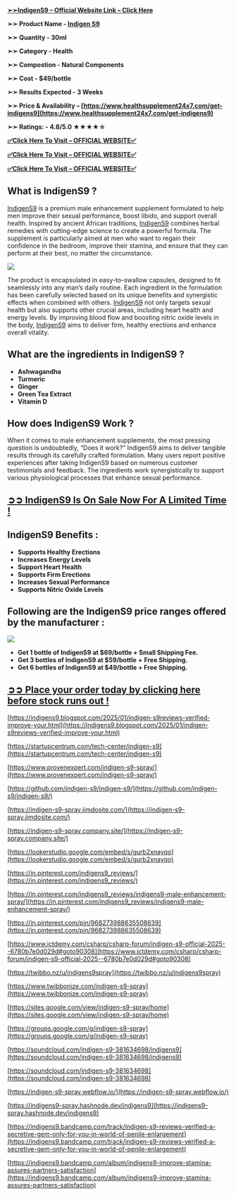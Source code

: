 **[➢➢IndigenS9 – Official Website Link – Click Here](https://www.healthsupplement24x7.com/get-indigens9)**

**➢➢ Product Name - [Indigen S9](https://www.healthsupplement24x7.com/get-indigens9)**

**➢➢ Quantity - 30ml**

**➢➢ Category - Health**

**➢➢ Compostion - Natural Components**

**➢➢ Cost - $49/bottle**

**➢➢ Results Expected - 3 Weeks**

**➢➢ Price & Availability – [https://www.healthsupplement24x7.com/get-indigens9](https://www.healthsupplement24x7.com/get-indigens9)**

**➢➢ Ratings: - 4.8/5.0 ★★★★☆**

**[✅Click Here To Visit – OFFICIAL WEBSITE✅](https://www.healthsupplement24x7.com/get-indigens9)**

**[✅Click Here To Visit – OFFICIAL WEBSITE✅](https://www.healthsupplement24x7.com/get-indigens9)**

**[✅Click Here To Visit – OFFICIAL WEBSITE✅](https://www.healthsupplement24x7.com/get-indigens9)**

## **What is IndigenS9 ?**

[IndigenS9](https://in.pinterest.com/indigens9_reviews/) is a premium male enhancement supplement formulated to help men improve their sexual performance, boost libido, and support overall health. Inspired by ancient African traditions, [IndigenS9](https://in.pinterest.com/indigens9_reviews/indigens9-male-enhancement-spray/) combines herbal remedies with cutting-edge science to create a powerful formula. The supplement is particularly aimed at men who want to regain their confidence in the bedroom, improve their stamina, and ensure that they can perform at their best, no matter the circumstance.

[![](<https://blogger.googleusercontent.com/img/b/R29vZ2xl/AVvXsEjPit4Rx1bcTpC7C2FJfRyzqeBkNSKgJDE1JP-A5Z6HKzAeC0CNPdkRvlvj6pkAHr3gj0xinQ6fTYMHxeKeR1t-CGJLnuFXjFDxmveRgAN8RACqCSJqX8ZVEUJ3p9lVI269Let9DMH0-sI4ZnPHsyyDvcN98IeG99C9w_diAzzfZ4soigJKgEbkS4lbQgB7/w640-h408/Untitled%20(3).png>)](<https://blogger.googleusercontent.com/img/b/R29vZ2xl/AVvXsEjPit4Rx1bcTpC7C2FJfRyzqeBkNSKgJDE1JP-A5Z6HKzAeC0CNPdkRvlvj6pkAHr3gj0xinQ6fTYMHxeKeR1t-CGJLnuFXjFDxmveRgAN8RACqCSJqX8ZVEUJ3p9lVI269Let9DMH0-sI4ZnPHsyyDvcN98IeG99C9w_diAzzfZ4soigJKgEbkS4lbQgB7/s1000/Untitled%20(3).png>)

The product is encapsulated in easy-to-swallow capsules, designed to fit seamlessly into any man’s daily routine. Each ingredient in the formulation has been carefully selected based on its unique benefits and synergistic effects when combined with others. [IndigenS9](https://in.pinterest.com/pin/968273988635508639) not only targets sexual health but also supports other crucial areas, including heart health and energy levels. By improving blood flow and boosting nitric oxide levels in the body, [IndigenS9](https://www.ictdemy.com/csharp/csharp-forum/indigen-s9-official-2025--6780b7e0d029d#goto90308) aims to deliver firm, healthy erections and enhance overall vitality.

## **What are the ingredients in IndigenS9 ?**

- **Ashwagandha**
- **Turmeric**
- **Ginger**
- **Green Tea Extract**
- **Vitamin D**

## **How does IndigenS9 Work ?**

When it comes to male enhancement supplements, the most pressing question is undoubtedly, “Does it work?” IndigenS9 aims to deliver tangible results through its carefully crafted formulation. Many users report positive experiences after taking IndigenS9 based on numerous customer testimonials and feedback. The ingredients work synergistically to support various physiological processes that enhance sexual performance.

## **[➲➲ IndigenS9 Is On Sale Now For A Limited Time !](https://www.healthsupplement24x7.com/get-indigens9)**

## **IndigenS9 Benefits :**

- **Supports Healthy Erections**
- **Increases Energy Levels**
- **Support Heart Health**
- **Supports Firm Erections**
- **Increases Sexual Performance**
- **Supports Nitric Oxide Levels**

## **Following are the IndigenS9 price ranges offered by the manufacturer :**

**[![](https://blogger.googleusercontent.com/img/b/R29vZ2xl/AVvXsEhWU_QO7BWKwTGAzZDtHZXN7v4WEwaRexioi1FZv0SmAupbvYo4D0j-G53Y5YFgWw73IHzfjrjRuK_8sAWDiZmmELdNnDuw2u-xw4nFASh6cKbMSfv3se7mLZaPp569eXcIPIIwltFz70W8CsSmNqaN87AOQywrRir-h-GpmApHLKJv-mfdGwMHXJAdzGOE/w640-h538/Screenshot%202025-01-10%20at%2009-23-15%20Indigen%20S9.png)](https://www.healthsupplement24x7.com/get-indigens9)**

- **Get 1 bottle of IndigenS9 at $69/bottle + Small Shipping Fee.**
- **Get 3 bottles of IndigenS9 at $59/bottle** **\+** **Free Shipping.**
- **Get 6 bottles of IndigenS9 at $49/bottle + Free Shipping.**

## **[➲➲ Place your order today by clicking here before stock runs out !](https://www.healthsupplement24x7.com/get-indigens9)**

[https://indigens9.blogspot.com/2025/01/indigen-s9reviews-verified-improve-your.html](https://indigens9.blogspot.com/2025/01/indigen-s9reviews-verified-improve-your.html)

[https://startupcentrum.com/tech-center/indigen-s9](https://startupcentrum.com/tech-center/indigen-s9)

[https://www.provenexpert.com/indigen-s9-spray/](https://www.provenexpert.com/indigen-s9-spray/)

[https://github.com/indigen-s9/indigen-s9/](https://github.com/indigen-s9/indigen-s9/)

[https://indigen-s9-spray.jimdosite.com/](https://indigen-s9-spray.jimdosite.com/)

[https://indigen-s9-spray.company.site/](https://indigen-s9-spray.company.site/)

[https://lookerstudio.google.com/embed/s/gurb2xnayqo](https://lookerstudio.google.com/embed/s/gurb2xnayqo)

[https://in.pinterest.com/indigens9_reviews/](https://in.pinterest.com/indigens9_reviews/)

[https://in.pinterest.com/indigens9_reviews/indigens9-male-enhancement-spray/](https://in.pinterest.com/indigens9_reviews/indigens9-male-enhancement-spray/)

[https://in.pinterest.com/pin/968273988635508639](https://in.pinterest.com/pin/968273988635508639)

[https://www.ictdemy.com/csharp/csharp-forum/indigen-s9-official-2025--6780b7e0d029d#goto90308](https://www.ictdemy.com/csharp/csharp-forum/indigen-s9-official-2025--6780b7e0d029d#goto90308)

[https://twibbo.nz/u/indigens9spray](https://twibbo.nz/u/indigens9spray)

[https://www.twibbonize.com/indigen-s9-spray](https://www.twibbonize.com/indigen-s9-spray)

[https://sites.google.com/view/indigen-s9-spray/home](https://sites.google.com/view/indigen-s9-spray/home)

[https://groups.google.com/g/indigen-s9-spray](https://groups.google.com/g/indigen-s9-spray)

[https://soundcloud.com/indigen-s9-381634698/indigens9](https://soundcloud.com/indigen-s9-381634698/indigens9)

[https://soundcloud.com/indigen-s9-381634698](https://soundcloud.com/indigen-s9-381634698)

[https://indigen-s9-spray.webflow.io/](https://indigen-s9-spray.webflow.io/)

[https://indigens9-spray.hashnode.dev/indigens9](https://indigens9-spray.hashnode.dev/indigens9)

[https://indigens9.bandcamp.com/track/indigen-s9-reviews-verified-a-secretive-gem-only-for-you-in-world-of-penile-enlargement](https://indigens9.bandcamp.com/track/indigen-s9-reviews-verified-a-secretive-gem-only-for-you-in-world-of-penile-enlargement)

[https://indigens9.bandcamp.com/album/indigens9-improve-stamina-assures-partners-satisfaction](https://indigens9.bandcamp.com/album/indigens9-improve-stamina-assures-partners-satisfaction)

